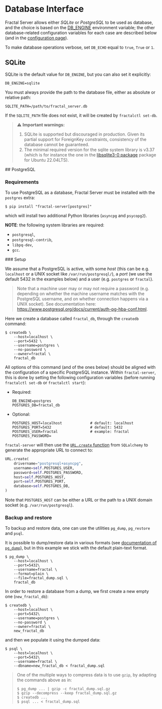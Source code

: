 # Database Interface

Fractal Server allows either _SQLite_ or _PostgreSQL_ to be used as database,
and the choice is based on the
[DB_ENGINE](../../configuration/#fractal_server.config.Settings.DB_ENGINE)
environment variable; the other database-related configuration variables for
each case are described below (and in the [configuration
page](../../configuration/)).


To make database operations verbose, set `DB_ECHO` equal to `true`, `True` or
`1`.

## SQLite

SQLite is the default value for `DB_ENGINE`, but you can also set it explicitly:

```
DB_ENGINE=sqlite
```

You must always provide the path to the database file, either as absolute or relative path:
```
SQLITE_PATH=/path/to/fractal_server.db
```
If the `SQLITE_PATH` file does not exist, it will be created by `fractalctl
set-db`.

> ⚠️  **Important warnings:**
>
> 1. SQLite is supported but discouraged in production. Given its partial
>    support for ForeignKey constraints, consistency of the database cannot be
>    guaranteed.
> 2. The minimal required version for the sqlite system library is v3.37 (which
>    is for instance the one in the
>    [libsqlite3-0 package](https://packages.ubuntu.com/jammy/libsqlite3-0)
>    package for Ubuntu 22.04LTS).


## PostgreSQL

### Requirements

To use PostgreSQL as a database, Fractal Server must be installed with the
`postgres` extra:

```console
$ pip install "fractal-server[postgres]"
```
which will install two additional Python libraries (`asyncpg` and `psycopg2`).

**NOTE**: the following system libraries are required:

- `postgresql`,
- `postgresql-contrib`,
- `libpq-dev`,
- `gcc`.


### Setup

We assume that a PostgreSQL is active, with some _host_ (this can be e.g.
`localhost` or a UNIX socket like `/var/run/postgresql/`), a _port_ (we use the
default 5432 in the examples below) and a user (e.g. `postgres` or `fractal`).

> Note that a machine user may or may not require a password (e.g.  depending
> on whether the machine username matches with the PostgreSQL username, and on
> whether connection happens via a UNIX socket). See documentation here:
> https://www.postgresql.org/docs/current/auth-pg-hba-conf.html.

Here we create a database called `fractal_db`, through the `createdb` command:

```console
$ createdb \
    --host=localhost \
    --port=5432 \
    --username=postgres \
    --no-password \
    --owner=fractal \
    fractal_db
```

All options of this command (and of the ones below) should be aligned with the
configuration of a specific PostgreSQL instance. Within `fractal-server`, this
is done by setting the following configuration variables (before running
`fractalctl set-db` or `fractalctl start`):

- Required:

    ```
    DB_ENGINE=postgres
    POSTGRES_DB=fractal_db
    ```

- Optional:

    ```
    POSTGRES_HOST=localhost             # default: localhost
    POSTGRES_PORT=5432                  # default: 5432
    POSTGRES_USER=fractal               # example: fractal
    POSTGRES_PASSWORD=
    ```

`fractal-server` will then use the [`URL.create`
function](https://docs.sqlalchemy.org/en/14/core/engines.html#sqlalchemy.engine.URL.create)
from `SQLalchemy` to generate the appropriate URL to connect to:

```python
URL.create(
    drivername="postgresql+asyncpg",
    username=self.POSTGRES_USER,
    password=self.POSTGRES_PASSWORD,
    host=self.POSTGRES_HOST,
    port=self.POSTGRES_PORT,
    database=self.POSTGRES_DB,
)
```
Note that `POSTGRES_HOST` can be either a URL or the path to a UNIX domain socket (e.g.
`/var/run/postgresql`).


### Backup and restore

To backup and restore data, one can use the utilities `pg_dump`, `pg_restore`
and `psql`.

It is possible to dump/restore data in various formats (see [documentation of
`pg_dump`](https://www.postgresql.org/docs/current/app-pgdump.html)), but in
this example we stick with the default plain-text format.

```console
$ pg_dump \
    --host=localhost \
    --port=5432\
    --username=fractal \
    --format=plain \
    --file=fractal_dump.sql \
    fractal_db
```

In order to restore a database from a dump, we first create a new empty one
(`new_fractal_db`):
```console
$ createdb \
    --host=localhost \
    --port=5432\
    --username=postgres \
    --no-password \
    --owner=fractal \
    new_fractal_db
```
and then we populate it using the dumped data:

```console
$ psql \
    --host=localhost \
    --port=5432\
    --username=fractal \
    --dbname=new_fractal_db < fractal_dump.sql
```

> One of the multiple ways to compress data is to use `gzip`, by adapting the
> commands above as in:
> ```console
> $ pg_dump ... | gzip -c fractal_dump.sql.gz
> $ gzip --decompress --keep fractal_dump.sql.gz
> $ createdb ...
> $ psql ... < fractal_dump.sql
> ```
